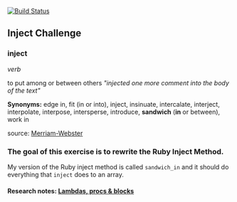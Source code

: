 [![Build Status](https://travis-ci.org/anitacanita/inject-challenge.svg)](https://travis-ci.org/anitacanita/inject-challenge)

## Inject Challenge

### inject

*verb*

to put among or between others *"injected one more comment into the body of the text"*

**Synonyms:** edge in, fit (in or into), inject, insinuate, intercalate, interject, interpolate, interpose, intersperse, introduce, **sandwich** (**in** or between), work in

source: [Merriam-Webster](http://www.merriam-webster.com/thesaurus/inject)


### The goal of this exercise is to rewrite the Ruby Inject Method.


My version of the Ruby inject method is called `sandwich_in` and it should do everything that `inject` does to an array.



#### Research notes: [Lambdas, procs & blocks](https://github.com/anitacanita/research_tasks/blob/master/lambdas_procs_blocks.md)
